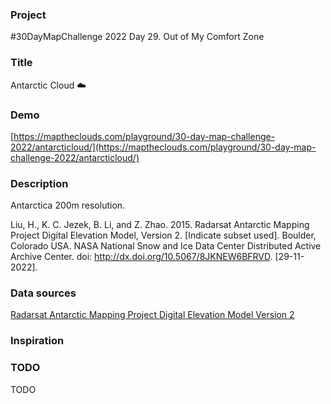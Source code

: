 ### Project

#30DayMapChallenge 2022 Day 29. Out of My Comfort Zone

### Title

Antarctic Cloud ☁️

### Demo

[https://maptheclouds.com/playground/30-day-map-challenge-2022/antarcticloud/](https://maptheclouds.com/playground/30-day-map-challenge-2022/antarcticloud/)

### Description

Antarctica 200m resolution.

Liu, H., K. C. Jezek, B. Li, and Z. Zhao. 2015. Radarsat Antarctic Mapping Project Digital Elevation Model, Version 2. [Indicate subset used]. Boulder, Colorado USA. NASA National Snow and Ice Data Center Distributed Active Archive Center. doi: http://dx.doi.org/10.5067/8JKNEW6BFRVD. [29-11-2022].

### Data sources

[Radarsat Antarctic Mapping Project Digital Elevation Model Version 2](https://www.npolar.no/quantarctica/#toggle-id-20)

### Inspiration

### TODO

TODO
